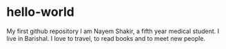 # hello-world
My first github repository
I am Nayem Shakir, a fifth year medical student. I live in Barishal. I love to travel, to read books and to meet new people.

